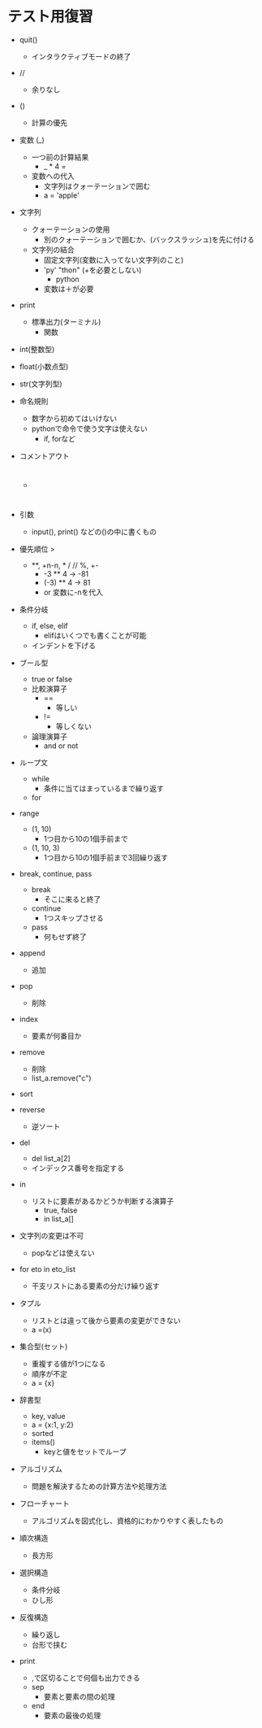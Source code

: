 # テスト用復習
- quit()
  - インタラクティブモードの終了
- //
  - 余りなし
- ()
  - 計算の優先

- 変数 (_)
  - 一つ前の計算結果
    - _ * 4 =
  - 変数への代入
    - 文字列はクォーテーションで囲む
    - a = 'apple'

- 文字列
  - クォーテーションの使用
    - 別のクォーテーションで囲むか、\(バックスラッシュ)を先に付ける
  - 文字列の結合
    - 固定文字列(変数に入ってない文字列のこと)
    - 'py' "thon" (+を必要としない)
      - python
    - 変数は＋が必要

- print
  - 標準出力(ターミナル)
    - 関数

- int(整数型)
- float(小数点型)
- str(文字列型)

- 命名規則
  - 数字から初めてはいけない
  - pythonで命令で使う文字は使えない
    - if, forなど
- コメントアウト
  - #

- 引数
  - input(), print() などの()の中に書くもの

- 優先順位 >
  - **, +n-n, * / // %, +-
    - -3 ** 4 -> -81
    - (-3) ** 4 -> 81
    - or 変数に-nを代入

- 条件分岐
  - if, else, elif
    - elifはいくつでも書くことが可能
  - インデントを下げる

- ブール型
  - true or false
  - 比較演算子
    - ==
      - 等しい
    - !=
      - 等しくない
  - 論理演算子
    - and or not

- ループ文
  - while
    - 条件に当てはまっているまで繰り返す
  - for
- range
  - (1, 10)
    - 1つ目から10の1個手前まで
  - (1, 10, 3)
    - 1つ目から10の1個手前まで3回繰り返す
- break, continue, pass
  - break
    - そこに来ると終了
  - continue
    - 1つスキップさせる
  - pass
    - 何もせず終了

- append
  - 追加
- pop
  - 削除
- index
  - 要素が何番目か
- remove
  - 削除
  - list_a.remove("c")
- sort
- reverse
  - 逆ソート
- del
  - del list_a[2]
  - インデックス番号を指定する
- in
  - リストに要素があるかどうか判断する演算子
    - true, false
    - in list_a[]

- 文字列の変更は不可
  - popなどは使えない

- for eto in eto_list
  - 干支リストにある要素の分だけ繰り返す

- タプル
  - リストとは違って後から要素の変更ができない
  - a =(x)
- 集合型(セット)
  - 重複する値が1つになる
  - 順序が不定
  - a = {x}
- 辞書型
  - key, value
  - a = {x:1, y:2}
  - sorted
  - items()
    - keyと値をセットでループ

- アルゴリズム
  - 問題を解決するための計算方法や処理方法
- フローチャート
  - アルゴリズムを図式化し、資格的にわかりやすく表したもの

- 順次構造
  - 長方形
- 選択構造
  - 条件分岐
  - ひし形
- 反復構造
  - 繰り返し
  - 台形で挟む

- print
  - ,で区切ることで何個も出力できる
  - sep
    - 要素と要素の間の処理
  - end
    - 要素の最後の処理
